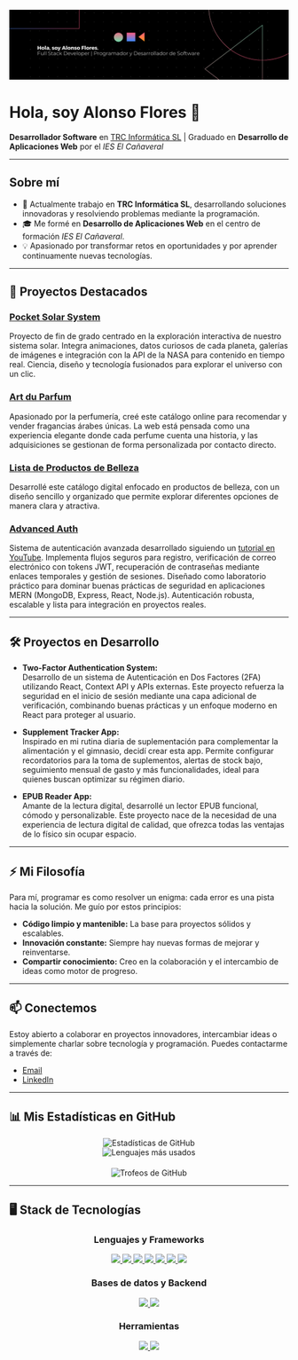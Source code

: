 <!-- Banner opcional: Puedes cambiar la URL por alguna imagen que te represente -->
![Banner de Alonso Flores](https://github.com/aloonsoflores/aloonsoflores/raw/main/git_hub_banner.png)

# Hola, soy Alonso Flores 👋

**Desarrollador Software** en [TRC Informática SL](https://trc.es/) | Graduado en **Desarrollo de Aplicaciones Web** por el *IES El Cañaveral*

---

## Sobre mí

- 🔭 Actualmente trabajo en **TRC Informática SL**, desarrollando soluciones innovadoras y resolviendo problemas mediante la programación.
- 🎓 Me formé en **Desarrollo de Aplicaciones Web** en el centro de formación *IES El Cañaveral*.
- 💡 Apasionado por transformar retos en oportunidades y por aprender continuamente nuevas tecnologías.

---

## 🚀 Proyectos Destacados

### [Pocket Solar System](https://pocket-solar-system.vercel.app/)
Proyecto de fin de grado centrado en la exploración interactiva de nuestro sistema solar. Integra animaciones, datos curiosos de cada planeta, galerías de imágenes e integración con la API de la NASA para contenido en tiempo real. Ciencia, diseño y tecnología fusionados para explorar el universo con un clic.

### [Art du Parfum](https://github.com/aloonsoflores/ArtDuParfum)
Apasionado por la perfumería, creé este catálogo online para recomendar y vender fragancias árabes únicas. La web está pensada como una experiencia elegante donde cada perfume cuenta una historia, y las adquisiciones se gestionan de forma personalizada por contacto directo.

### [Lista de Productos de Belleza](https://lista-de-productos-de-belleza.vercel.app/)
Desarrollé este catálogo digital enfocado en productos de belleza, con un diseño sencillo y organizado que permite explorar diferentes opciones de manera clara y atractiva.

### [Advanced Auth](https://github.com/aloonsoflores/mern-advanced-auth/tree/main)
Sistema de autenticación avanzada desarrollado siguiendo un [tutorial en YouTube](https://www.youtube.com/watch?v=pmvEgZC55Cg). Implementa flujos seguros para registro, verificación de correo electrónico con tokens JWT, recuperación de contraseñas mediante enlaces temporales y gestión de sesiones. Diseñado como laboratorio práctico para dominar buenas prácticas de seguridad en aplicaciones MERN (MongoDB, Express, React, Node.js). Autenticación robusta, escalable y lista para integración en proyectos reales.

---

## 🛠️ Proyectos en Desarrollo

- **Two-Factor Authentication System:**  
  Desarrollo de un sistema de Autenticación en Dos Factores (2FA) utilizando React, Context API y APIs externas. Este proyecto refuerza la seguridad en el inicio de sesión mediante una capa adicional de verificación, combinando buenas prácticas y un enfoque moderno en React para proteger al usuario.

- **Supplement Tracker App:**  
  Inspirado en mi rutina diaria de suplementación para complementar la alimentación y el gimnasio, decidí crear esta app. Permite configurar recordatorios para la toma de suplementos, alertas de stock bajo, seguimiento mensual de gasto y más funcionalidades, ideal para quienes buscan optimizar su régimen diario.

- **EPUB Reader App:**  
  Amante de la lectura digital, desarrollé un lector EPUB funcional, cómodo y personalizable. Este proyecto nace de la necesidad de una experiencia de lectura digital de calidad, que ofrezca todas las ventajas de lo físico sin ocupar espacio.

---

## ⚡ Mi Filosofía

Para mí, programar es como resolver un enigma: cada error es una pista hacia la solución. Me guío por estos principios:
  
- **Código limpio y mantenible:** La base para proyectos sólidos y escalables.
- **Innovación constante:** Siempre hay nuevas formas de mejorar y reinventarse.
- **Compartir conocimiento:** Creo en la colaboración y el intercambio de ideas como motor de progreso.

---

## 📫 Conectemos

Estoy abierto a colaborar en proyectos innovadores, intercambiar ideas o simplemente charlar sobre tecnología y programación. Puedes contactarme a través de:

- [Email](mailto:floalonso.abad@gmail.com)
- [LinkedIn](https://www.linkedin.com/in/alonsofloresabad/)

---

## 📊 Mis Estadísticas en GitHub

<div align="center">
  <!-- Estadísticas de GitHub -->
  <img src="https://github-readme-stats.vercel.app/api?username=aloonsoflores&show_icons=true&theme=radical" alt="Estadísticas de GitHub" />
  <br />
  <!-- Lenguajes más usados -->
  <img src="https://github-readme-stats.vercel.app/api/top-langs/?username=aloonsoflores&langs_count=8&layout=compact&theme=radical" alt="Lenguajes más usados" />
</div>

<!-- Trofeos de GitHub -->
<div align="center" style="margin-top: 20px;">
  <img src="https://github-profile-trophy.vercel.app/?username=aloonsoflores&theme=radical" alt="Trofeos de GitHub" />
</div>

---

## 🖥️ Stack de Tecnologías

<!-- Lenguajes y Frameworks -->
<div align="center" style="margin-top: 20px;">
  <h3>Lenguajes y Frameworks</h3>
  <a href="https://github.com/AlonsoFlores">
    <img src="https://img.shields.io/badge/JavaScript-F7DF1E?style=for-the-badge&logo=javascript&logoColor=black" />
    <img src="https://img.shields.io/badge/TypeScript-3178C6?style=for-the-badge&logo=typescript&logoColor=white" />
    <img src="https://img.shields.io/badge/React-20232A?style=for-the-badge&logo=react&logoColor=61DAFB" />
    <img src="https://img.shields.io/badge/React_Native-20232A?style=for-the-badge&logo=react&logoColor=61DAFB" />
    <img src="https://img.shields.io/badge/Angular-DD0031?style=for-the-badge&logo=angular&logoColor=white" />
    <img src="https://img.shields.io/badge/Vite-646CFF?style=for-the-badge&logo=vite&logoColor=white" />
    <img src="https://img.shields.io/badge/Spring-6DB33F?style=for-the-badge&logo=spring&logoColor=white" />
  </a>
</div>

<!-- Bases de datos y Backend -->
<div align="center" style="margin-top: 20px;">
  <h3>Bases de datos y Backend</h3>
  <a href="https://github.com/AlonsoFlores">
    <img src="https://img.shields.io/badge/MySQL-4479A1?style=for-the-badge&logo=mysql&logoColor=white" />
    <img src="https://img.shields.io/badge/Apache%20Tomcat-F8DC75?style=for-the-badge&logo=apachetomcat&logoColor=black" />
  </a>
</div>

<!-- Herramientas -->
<div align="center" style="margin-top: 20px; margin-bottom: 20px;">
  <h3>Herramientas</h3>
  <a href="https://github.com/AlonsoFlores">
    <img src="https://img.shields.io/badge/Postman-FF6C37?style=for-the-badge&logo=postman&logoColor=white" />
    <img src="https://img.shields.io/badge/Swagger-85EA2D?style=for-the-badge&logo=swagger&logoColor=black" />
  </a>
</div>
